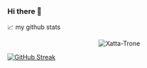 ### Hi there 👋

<!--
**Xatta-Trone/Xatta-Trone** is a ✨ _special_ ✨ repository because its `README.md` (this file) appears on your GitHub profile.

Here are some ideas to get you started:

- 🔭 I’m currently working on ...
- 🌱 I’m currently learning ...
- 👯 I’m looking to collaborate on ...
- 🤔 I’m looking for help with ...
- 💬 Ask me about ...
- 📫 How to reach me: ...
- 😄 Pronouns: ...
- ⚡ Fun fact: ...
-->


📈 my github stats

<p align="center"> <img src="https://github-readme-stats.vercel.app/api?username=Xatta-Trone&show_icons=true&theme=gotham" alt="Xatta-Trone" />
  
  [![GitHub Streak](http://github-readme-streak-stats.herokuapp.com?user=Xatta-Trone&theme=dark&hide_border=true)](https://git.io/streak-stats)
